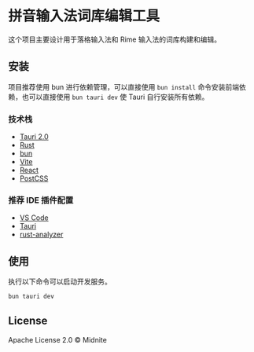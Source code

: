 # 拼音输入法词库编辑工具

这个项目主要设计用于落格输入法和 Rime 输入法的词库构建和编辑。

## 安装

项目推荐使用 bun 进行依赖管理，可以直接使用 `bun install` 命令安装前端依赖，也可以直接使用 `bun tauri dev` 使 Tauri 自行安装所有依赖。

### 技术栈

- [Tauri 2.0](https://tauri.app/)
- [Rust](https://www.rust-lang.org/)
- [bun](https://bun.sh/)
- [Vite](https://vitejs.dev/)
- [React](https://react.dev/)
- [PostCSS](https://postcss.org/)

### 推荐 IDE 插件配置

- [VS Code](https://code.visualstudio.com/)
- [Tauri](https://marketplace.visualstudio.com/items?itemName=tauri-apps.tauri-vscode)
- [rust-analyzer](https://marketplace.visualstudio.com/items?itemName=rust-lang.rust-analyzer)

## 使用

执行以下命令可以启动开发服务。

```bash
bun tauri dev
```

## License

Apache License 2.0 &copy; Midnite
